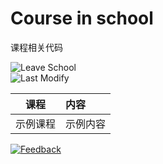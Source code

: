 # Course in school
课程相关代码

![Leave School][leaving-date:badge]  
![Last Modify][last-modify:badge]

[email:badge]: https://img.shields.io/badge/mail-ohtoai.choo@gmail.com-blue.svg?&style=for-the-badge
[email]: mailto:ohtoai.choo@gmail.com?subject=Feedback&body=This%20is%20a%20test%20feedback.
[leaving-date:badge]: https://img.shields.io/badge/leave-430_days-green.svg?&style=for-the-badge
[last-modify:badge]: https://img.shields.io/badge/last--modify-2022--08--27_03:49:11-orange.svg?&style=for-the-badge

|课程|内容|
|:-:|:--|
|示例课程|示例内容|


[![Feedback][email:badge]][email]

